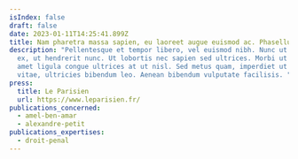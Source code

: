 ```yaml
---
isIndex: false
draft: false
date: 2023-01-11T14:25:41.899Z
title: Nam pharetra massa sapien, eu laoreet augue euismod ac. Phasellus in nibh metus.
description: "Pellentesque et tempor libero, vel euismod nibh. Nunc ut ornare
  ex, ut hendrerit nunc. Ut lobortis nec sapien sed ultrices. Morbi ut dolor sit
  amet ligula congue ultrices at ut nisl. Sed metus quam, imperdiet ut enim
  vitae, ultricies bibendum leo. Aenean bibendum vulputate facilisis. "
press:
  title: Le Parisien
  url: https://www.leparisien.fr/
publications_concerned:
  - amel-ben-amar
  - alexandre-petit
publications_expertises:
  - droit-penal
---
```

